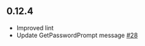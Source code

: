 ## 0.12.4

* Improved lint
* Update GetPasswordPrompt message [#28](https://github.com/ssh-vault/ssh-vault/pull/28)
